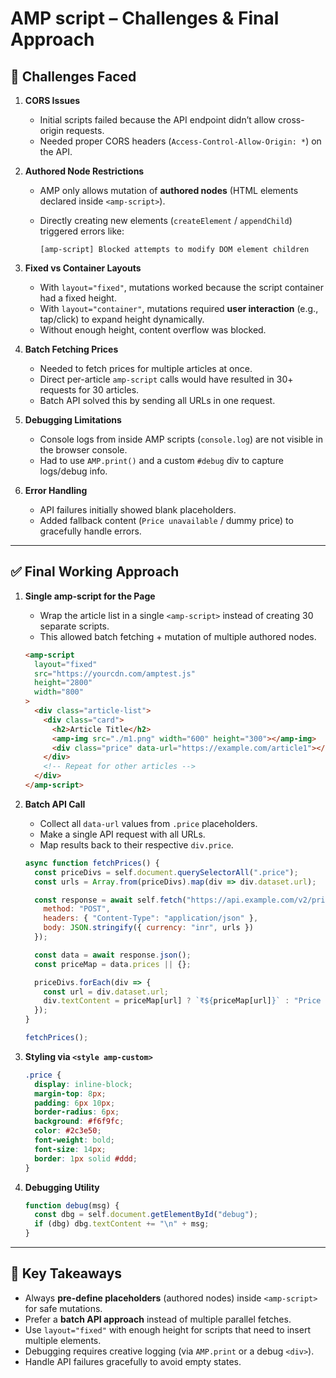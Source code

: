 # AMP script – Challenges & Final Approach

## 🚧 Challenges Faced

1. **CORS Issues**

   * Initial scripts failed because the API endpoint didn’t allow cross-origin requests.
   * Needed proper CORS headers (`Access-Control-Allow-Origin: *`) on the API.

2. **Authored Node Restrictions**

   * AMP only allows mutation of **authored nodes** (HTML elements declared inside `<amp-script>`).
   * Directly creating new elements (`createElement` / `appendChild`) triggered errors like:

     ```
     [amp-script] Blocked attempts to modify DOM element children
     ```

3. **Fixed vs Container Layouts**

   * With `layout="fixed"`, mutations worked because the script container had a fixed height.
   * With `layout="container"`, mutations required **user interaction** (e.g., tap/click) to expand height dynamically.
   * Without enough height, content overflow was blocked.

4. **Batch Fetching Prices**

   * Needed to fetch prices for multiple articles at once.
   * Direct per-article `amp-script` calls would have resulted in 30+ requests for 30 articles.
   * Batch API solved this by sending all URLs in one request.

5. **Debugging Limitations**

   * Console logs from inside AMP scripts (`console.log`) are not visible in the browser console.
   * Had to use `AMP.print()` and a custom `#debug` div to capture logs/debug info.

6. **Error Handling**

   * API failures initially showed blank placeholders.
   * Added fallback content (`Price unavailable` / dummy price) to gracefully handle errors.

---

## ✅ Final Working Approach

1. **Single amp-script for the Page**

   * Wrap the article list in a single `<amp-script>` instead of creating 30 separate scripts.
   * This allowed batch fetching + mutation of multiple authored nodes.

   ```html
   <amp-script
     layout="fixed"
     src="https://yourcdn.com/amptest.js"
     height="2800"
     width="800"
   >
     <div class="article-list">
       <div class="card">
         <h2>Article Title</h2>
         <amp-img src="./m1.png" width="600" height="300"></amp-img>
         <div class="price" data-url="https://example.com/article1"></div>
       </div>
       <!-- Repeat for other articles -->
     </div>
   </amp-script>
   ```

2. **Batch API Call**

   * Collect all `data-url` values from `.price` placeholders.
   * Make a single API request with all URLs.
   * Map results back to their respective `div.price`.

   ```js
   async function fetchPrices() {
     const priceDivs = self.document.querySelectorAll(".price");
     const urls = Array.from(priceDivs).map(div => div.dataset.url);

     const response = await self.fetch("https://api.example.com/v2/price", {
       method: "POST",
       headers: { "Content-Type": "application/json" },
       body: JSON.stringify({ currency: "inr", urls })
     });

     const data = await response.json();
     const priceMap = data.prices || {};

     priceDivs.forEach(div => {
       const url = div.dataset.url;
       div.textContent = priceMap[url] ? `₹${priceMap[url]}` : "Price unavailable";
     });
   }

   fetchPrices();
   ```

3. **Styling via `<style amp-custom>`**

   ```css
   .price {
     display: inline-block;
     margin-top: 8px;
     padding: 6px 10px;
     border-radius: 6px;
     background: #f6f9fc;
     color: #2c3e50;
     font-weight: bold;
     font-size: 14px;
     border: 1px solid #ddd;
   }
   ```

4. **Debugging Utility**

   ```js
   function debug(msg) {
     const dbg = self.document.getElementById("debug");
     if (dbg) dbg.textContent += "\n" + msg;
   }
   ```

---

## 📌 Key Takeaways

* Always **pre-define placeholders** (authored nodes) inside `<amp-script>` for safe mutations.
* Prefer a **batch API approach** instead of multiple parallel fetches.
* Use `layout="fixed"` with enough height for scripts that need to insert multiple elements.
* Debugging requires creative logging (via `AMP.print` or a debug `<div>`).
* Handle API failures gracefully to avoid empty states.
